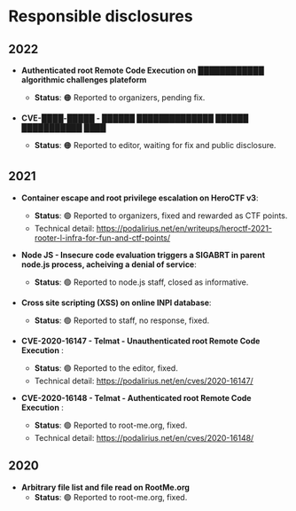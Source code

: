 # Responsible disclosures

## 2022

 - **Authenticated root Remote Code Execution on ████████████ algorithmic challenges plateform**
   - **Status**: 🟠 Reported to organizers, pending fix.

 - **CVE-████-█████ - ██████ ██████████████ ██████ ███████████ ████**
   - **Status**: 🟠 Reported to editor, waiting for fix and public disclosure.
   
## 2021

 - **Container escape and root privilege escalation on HeroCTF v3**:
   - **Status**: 🟢 Reported to organizers, fixed and rewarded as CTF points.
   - Technical detail: https://podalirius.net/en/writeups/heroctf-2021-rooter-l-infra-for-fun-and-ctf-points/
   
 - **Node JS - Insecure code evaluation triggers a SIGABRT in parent node.js process, acheiving a denial of service**:
   - **Status**: 🟢 Reported to node.js staff, closed as informative.
 
 - **Cross site scripting (XSS) on online INPI database**:
   - **Status**: 🟢 Reported to staff, no response, fixed.

- **CVE-2020-16147 - Telmat - Unauthenticated root Remote Code Execution** :
   - **Status**: 🟢 Reported to the editor, fixed.
   - Technical detail: https://podalirius.net/en/cves/2020-16147/
   
- **CVE-2020-16148 - Telmat - Authenticated root Remote Code Execution** :
   - **Status**: 🟢 Reported to root-me.org, fixed.
   - Technical detail: https://podalirius.net/en/cves/2020-16148/

## 2020

 - **Arbitrary file list and file read on RootMe.org**
   - **Status**: 🟢 Reported to root-me.org, fixed.
